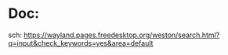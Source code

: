 # Doc:
sch: https://wayland.pages.freedesktop.org/weston/search.html?q=input&check_keywords=yes&area=default
